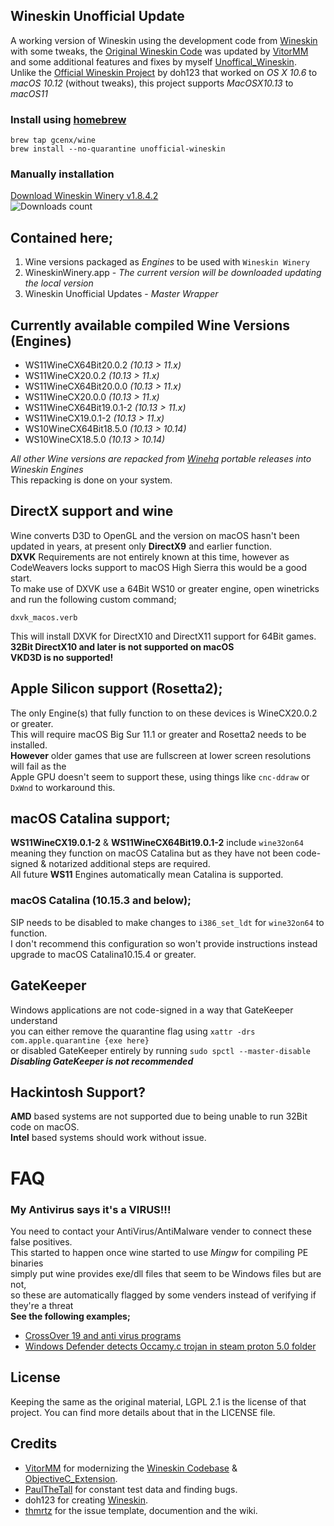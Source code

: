 ## Wineskin Unofficial Update
A working version of Wineskin using the development code from [Wineskin](https://github.com/vitor251093/wineskin) with some tweaks, the [Original Wineskin Code](https://sourceforge.net/p/wineskin/code) was updated by [VitorMM](https://github.com/vitor251093) and some additional features and fixes by myself [Unoffical_Wineskin](https://github.com/vitor251093/wineskin/tree/Unoffical_Wineskin).  
Unlike the [Official Wineskin Project](http://wineskin.urgesoftware.com) by doh123 that worked on *OS X 10.6* to *macOS 10.12* (without tweaks), this project supports *MacOSX10.13* to *macOS11*

### Install using [homebrew](https://brew.sh/)
```
brew tap gcenx/wine
brew install --no-quarantine unofficial-wineskin
```
### Manually installation  
[Download Wineskin Winery v1.8.4.2](https://github.com/Gcenx/WineskinServer/releases/download/V1.8.4.2/Wineskin.Winery.txz)  
![Downloads count](https://img.shields.io/github/downloads/gcenx/wineskinserver/total.svg)

## Contained here;
1) Wine versions packaged as *Engines* to be used with `Wineskin Winery`
2) WineskinWinery.app - *The current version will be downloaded updating the local version*
3) Wineskin Unofficial Updates - *Master Wrapper*

## Currently available compiled Wine Versions (Engines)
- WS11WineCX64Bit20.0.2   *(10.13 > 11.x)*
- WS11WineCX20.0.2        *(10.13 > 11.x)*
- WS11WineCX64Bit20.0.0   *(10.13 > 11.x)*
- WS11WineCX20.0.0        *(10.13 > 11.x)*
- WS11WineCX64Bit19.0.1-2 *(10.13 > 11.x)*
- WS11WineCX19.0.1-2      *(10.13 > 11.x)*
- WS10WineCX64Bit18.5.0   *(10.13 > 10.14)*
- WS10WineCX18.5.0        *(10.13 > 10.14)*

*All other Wine versions are repacked from [Winehq](https://dl.winehq.org/wine-builds/macosx/pool/) portable releases into Wineskin Engines*  
This repacking is done on your system.

## DirectX support and wine
Wine converts D3D to OpenGL and the version on macOS hasn't been updated in years, at present only __DirectX9__ and earlier function.\
__DXVK__ Requirements are not entirely known at this time, however as CodeWeavers locks support to macOS High Sierra this would be a good start.\
To make use of DXVK use a 64Bit WS10 or greater engine, open winetricks and run the following custom command;
```
dxvk_macos.verb
```
This will install DXVK for DirectX10 and DirectX11 support for 64Bit games.\
__32Bit DirectX10 and later is not supported on macOS__\
__VKD3D is no supported!__

## Apple Silicon support (Rosetta2);
The only Engine(s) that fully function to on these devices is WineCX20.0.2 or greater.\
This will require macOS Big Sur 11.1 or greater and Rosetta2 needs to be installed.\
__However__ older games that use are fullscreen at lower screen resolutions will fail as the\
Apple GPU doesn't seem to support these, using things like `cnc-ddraw` or `DxWnd` to workaround this.

## macOS Catalina support;
__WS11WineCX19.0.1-2__ & __WS11WineCX64Bit19.0.1-2__ include `wine32on64` meaning they function on macOS Catalina but as they have not been code-signed & notarized additional steps are required.  
All future __WS11__ Engines automatically mean Catalina is supported.

### macOS Catalina (10.15.3 and below);
SIP needs to be disabled to make changes to `i386_set_ldt` for `wine32on64` to function.\
I don't recommend this configuration so won't provide instructions instead upgrade to macOS Catalina10.15.4 or greater.

## GateKeeper
Windows applications are not code-signed in a way that GateKeeper understand\
you can either remove the quarantine flag using `xattr -drs com.apple.quarantine {exe here}`\
or disabled GateKeeper entirely by running `sudo spctl --master-disable`\
__*Disabling GateKeeper is not recommended*__

## Hackintosh Support?
__AMD__ based systems are not supported due to being unable to run 32Bit code on macOS.  
__Intel__ based systems should work without issue.

# FAQ
### My Antivirus says it's a VIRUS!!!
You need to contact your AntiVirus/AntiMalware vender to connect these false positives.\
This started to happen once wine started to use *Mingw* for compiling PE binaries\
simply put wine provides exe/dll files that seem to be Windows files but are not,\
so these are automatically flagged by some venders instead of verifying if they're a threat\
__See the following examples;__
- [CrossOver 19 and anti virus programs](https://www.codeweavers.com/support/forums/general/?t=27;msg=222870)
- [Windows Defender detects Occamy.c trojan in steam proton 5.0 folder](https://github.com/ValveSoftware/Proton/issues/3593)

## License
Keeping the same as the original material, LGPL 2.1 is the license of that project. You can find more details about that in the LICENSE file.

## Credits
- [VitorMM](https://github.com/vitor251093) for modernizing the [Wineskin Codebase](https://github.com/vitor251093/wineskin) & [ObjectiveC_Extension](https://github.com/vitor251093/ObjectiveC_Extension).
- [PaulTheTall](https://www.paulthetall.com/) for constant test data and finding bugs.
- doh123 for creating [Wineskin](http://wineskin.urgesoftware.com).
- [thmrtz](https://github.com/thmrtnz) for the issue template, documention and the wiki.
